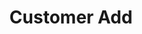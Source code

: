 ﻿---
title: "Customer Add"
toc: true
tag: developers
category: "Integration"
menus: 
    sagemagentointegration:
        title: "Customer Add"
        icon: fa fa-wpexplorer
        identifier: sage300magecustomeradd
---
